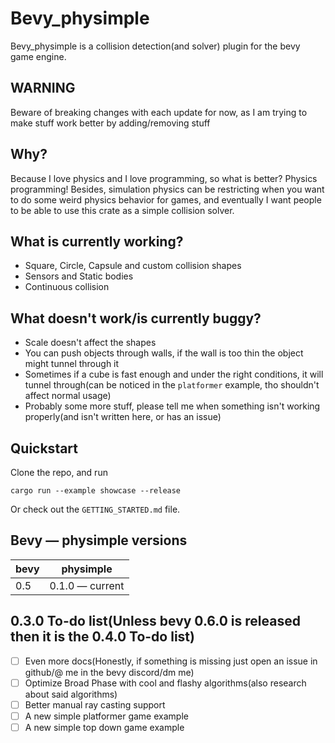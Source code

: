 # Bevy_physimple

Bevy_physimple is a collision detection(and solver) plugin for the bevy game engine.

## WARNING

Beware of breaking changes with each update for now, as I am trying to make stuff work better by adding/removing stuff

## Why?

Because I love physics and I love programming, so what is better? Physics programming!
Besides, simulation physics can be restricting when you want to do some weird physics behavior for games,
and eventually I want people to be able to use this crate as a simple collision solver.

## What is currently working?

- Square, Circle, Capsule and custom collision shapes
- Sensors and Static bodies
- Continuous collision

## What doesn't work/is currently buggy?

- Scale doesn't affect the shapes
- You can push objects through walls, if the wall is too thin the object might tunnel through it
- Sometimes if a cube is fast enough and under the right conditions, it will tunnel through(can be noticed in the `platformer` example, tho shouldn't affect normal usage)
- Probably some more stuff, please tell me when something isn't working properly(and isn't written here, or has an issue)

## Quickstart

Clone the repo, and run

    cargo run --example showcase --release

Or check out the `GETTING_STARTED.md` file.

## Bevy — physimple versions

| bevy | physimple       |
|------|-----------------|
| 0.5  | 0.1.0 — current |

## 0.3.0 To-do list(Unless bevy 0.6.0 is released then it is the 0.4.0 To-do list)

- [ ] Even more docs(Honestly, if something is missing just open an issue in github/@ me in the bevy discord/dm me)
- [ ] Optimize Broad Phase with cool and flashy algorithms(also research about said algorithms)
- [ ] Better manual ray casting support
- [ ] A new simple platformer game example
- [ ] A new simple top down game example
